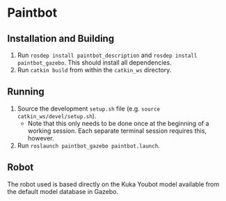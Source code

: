 # Paintbot

## Installation and Building
1. Run `rosdep install paintbot_description` and `rosdep install paintbot_gazebo`. This should install all dependencies.
2. Run `catkin build` from within the `catkin_ws` directory.

## Running
1. Source the development `setup.sh` file (e.g. `source catkin_ws/devel/setup.sh`).
    * Note that this only needs to be done once at the beginning of a working session. Each separate terminal session requires this, however.
2. Run `roslaunch paintbot_gazebo paintbot.launch`.

## Robot
The robot used is based directly on the Kuka Youbot model available from the default model database in Gazebo.
